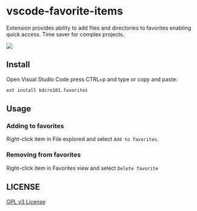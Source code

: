 # vscode-favorite-items

Extension provides ability to add files and directories to favorites enabling quick access. Time saver for complex projects.

![](https://raw.githubusercontent.com/kdcro101/vscode-favorite-items/master/images/preview.gif)

## Install

Open Visual Studio Code press CTRL+p and type or copy and paste:

`ext install kdcro101.favorites`

## Usage

### Adding to favorites
Right-click item in File explored and select `Add to favorites`.
### Removing from favorites
Right-click item in Favorites view and select `Delete favorite`


## LICENSE

[GPL v3 License](https://raw.githubusercontent.com/kdcro101/vscode-favorite-items/master/LICENSE)
